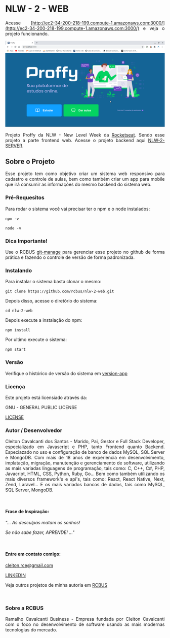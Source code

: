 <div align="justify">

# NLW - 2 - WEB

Acesse [http://ec2-34-200-218-199.compute-1.amazonaws.com:3000/](http://ec2-34-200-218-199.compute-1.amazonaws.com:3000/) e veja o projeto funcionando.

![](/src/assets/images/frontend.png)

Projeto Proffy da NLW - New Level Week da [Rocketseat](https://nextlevelweek.com/). Sendo esse projeto a parte frontend web. Acesse o projeto backend aqui [NLW-2-SERVER](https://github.com/rcbus/nlw-2-server).

## Sobre o Projeto

Esse projeto tem como objetivo criar um sistema web responsivo para cadastro e controle de aulas, bem como também criar um app para mobile que irá consumir as informações do mesmo backend do sistema web.

### Pré-Requesitos

Para rodar o sistema você vai precisar ter o npm e o node instalados:

```
npm -v
```

```
node -v
```

### Dica Importante!

Use o RCBUS [git-manage](https://github.com/rcbus/git-manage) para gerenciar esse projeto no github de forma prática e fazendo o controle de versão de forma padronizada.

### Instalando

Para instalar o sistema basta clonar o mesmo:

```
git clone https://github.com/rcbus/nlw-2-web.git
```

Depois disso, acesse o diretório do sistema:

```
cd nlw-2-web
```

Depois execute a instalação do npm:

```
npm install
```

Por ultimo execute o sistema:

```
npm start
```

### Versão

Verifique o histórico de versão do sistema em [version-app](version-app.js)

### Licença

Este projeto está licensiado através da: 

GNU - GENERAL PUBLIC LICENSE 

[LICENSE](LICENSE)

### Autor / Desenvolvedor

Cleiton Cavalcanti dos Santos - Marido, Pai, Gestor e Full Stack Developer, especializado em Javascript e PHP, tanto Frontend quanto Backend. Especiazado no uso e configuração de banco de dados MySQL, SQL Server e MongoDB. Com mais de 18 anos de experiencia em desenvolvimento, implatação, migração, manutenção e gerenciamento de software, utilizando as mais variadas linguagens de programação, tais como: C, C++, C#, PHP, Javacript, HTML, CSS, Python, Ruby, Go... Bem como também utilizando os mais diversos framework's e api's, tais como: React, React Native, Next, Zend, Laravel... E os mais variados bancos de dados, tais como MySQL, SQL Server, MongoDB.

<br/>

#### Frase de Inspiração:

_"... As desculpas matam os sonhos!_

_Se não sabe fazer, APRENDE! ..."_

<br/>

#### Entre em contato comigo: 

cleiton.rce@gmail.com

[LINKEDIN](https://www.linkedin.com/in/cleiton-cavalcanti-dos-santos-734500123/)

Veja outros projetos de minha autoria em [RCBUS](https://github.com/rcbus)

<br/>

### Sobre a RCBUS

Ramalho Cavalcanti Business - Empresa fundada por Cleiton Cavalcanti com o foco no desenvolvimento de software usando as mais modernas tecnologias do mercado.

</div>